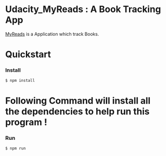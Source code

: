 # Udacity_MyReads : A Book Tracking App

[MyReads](https://github.com/i1992/Udacity_book) is a
Application which track Books.

# Quickstart

### Install

    $ npm install

# Following Command will install all the dependencies to help run this program !

### Run

	$ npm run
